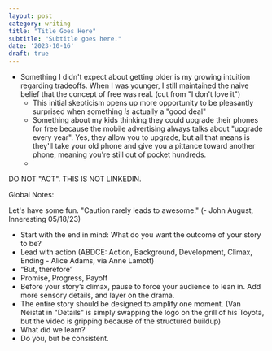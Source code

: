 ```yaml
---
layout: post
category: writing
title: "Title Goes Here"
subtitle: "Subtitle goes here."
date: '2023-10-16'
draft: true
---
```


- Something I didn't expect about getting older is my growing intuition regarding tradeoffs. When I was younger, I still maintained the naive belief that the concept of free was real. (cut from "I don't love it")
    - This initial skepticism opens up more opportunity to be pleasantly surprised when something _is_ actually a "good deal"
    - Something about my kids thinking they could upgrade their phones for free because the mobile advertising always talks about "upgrade every year". Yes, they allow you to upgrade, but all that means is they'll take your old phone and give you a pittance toward another phone, meaning you're still out of pocket hundreds.
    - 


DO NOT "ACT". THIS IS NOT LINKEDIN.

Global Notes:

Let's have some fun. "Caution rarely leads to awesome." (- John August, Inneresting 05/18/23)

- Start with the end in mind: What do you want the outcome of your story to be?
- Lead with action (ABDCE: Action, Background, Development, Climax, Ending - Alice Adams, via Anne Lamott)
- “But, therefore”
- Promise, Progress, Payoff
- Before your story’s climax, pause to force your audience to lean in. Add more sensory details, and layer on the drama.
- The entire story should be designed to amplify one moment. (Van Neistat in "Details" is simply swapping the logo on the grill of his Toyota, but the video is gripping because of the structured buildup)
- What did we learn?
- Do you, but be consistent.
